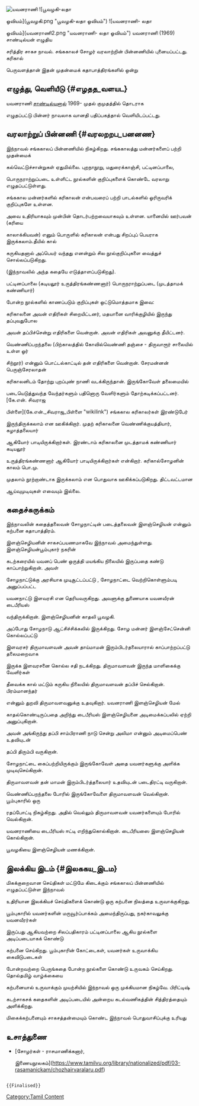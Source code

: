 ![யவனராணி](Yavana-rani-sandilyan-_.png "யவனராணி") ![பூவழகி-லதா
ஓவியம்](பூவழகி.png "பூவழகி-லதா ஓவியம்") ![யவனராணி- லதா
ஓவியம்](யவனராணி2.png "யவனராணி- லதா ஓவியம்") யவனராணி (1969) சாண்டில்யன் எழுதிய
சரித்திர சாகச நாவல். சங்ககாலச் சோழர் வரலாற்றின் பின்னணியில் புனையப்பட்டது. கரிகால்
பெருவளத்தான் இதன் முதன்மைக் கதாபாத்திரங்களில் ஒன்று

## எழுத்து, வெளியீடு {#எழதத_வளயட}

யவனராணி [சாண்டில்யனால்](சாண்டில்யன் "wikilink") 1969- முதல் குமுதத்தில் தொடராக
எழுதப்பட்டு பின்னர் நாவலாக வானதி பதிப்பகத்தால் வெளியிடப்பட்டது.

## வரலாற்றுப் பின்னணி {#வரலறறப_பனனண}

இந்நாவல் சங்ககாலப் பின்னணியில் நிகழ்கிறது. சங்ககாலத்து மன்னர்களைப் பற்றி முதன்மைக்
கல்வெட்டுச்சான்றுகள் ஏதுமில்லை. புறநாநூறு, மதுரைக்காஞ்சி, பட்டினப்பாலை,
பொருநராற்றுப்படை உள்ளிட்ட நூல்களின் குறிப்புகளைக் கொண்டே வரலாறு எழுதப்பட்டுள்ளது.

சங்ககால மன்னர்களில் கரிகாலன் என்பவரைப் பற்றி பாடல்களில் ஓரிருவரிக் குறிப்புகளே உள்ளன.
அவை உதிரியாகவும் முன்பின் தொடர்பற்றவையாகவும் உள்ளன. யானையில் ஊர்பவன் (கரியை
காலாக்கியவன்) எனும் பொருளில் கரிகாலன் என்பது சிறப்புப் பெயராக இருக்கலாம்.தீயில் கால்
கருகியதனால் அப்பெயர் வந்தது எனன்றும் சில நூல்குறிப்புகளை வைத்துச் சொல்லப்படுகிறது.
(இந்நாவலில் அந்த கதையே எடுத்தாளப்படுகிறது).

பட்டினப்பாலை (கடியலூர் உருத்திரங்கண்ணனார்) பொருநராற்றுப்படை (முடத்தாமக் கண்ணியார்)
போன்ற நூல்களில் காணப்படும் குறிப்புகள் ஒட்டுமொத்தமாக இவை:

கரிகாலனை அவன் எதிரிகள் சிறையிட்டனர், மதயானை வாரிக்குழியில் இருந்து தப்புவதுபோல
அவன் தப்பிச்சென்று எதிரிகளை வென்றான். அவன் எதிரிகள் அவனுக்கு தீயிட்டனர்.
வெண்ணிப்பறந்தலை (பிற்காலத்தில் கோவில்வெண்ணி தஞ்சை - திருவாரூர் சாலையில் உள்ள ஓர்
சிற்றூர்) என்னும் பொட்டல்காட்டில் தன் எதிரிகளை வென்றான். சேரமன்னன் பெருஞ்சேரலாதன்
கரிகாலனிடம் தோற்று புறப்புண் நாணி வடக்கிருந்தான். இருங்கோவேள் தலைமையில்
படையெடுத்துவந்த வேந்தர்களும் பதினொரு வேளிர்களும் தோற்கடிக்கப்பட்டனர். [கே.என். சிவராஜ
பிள்ளை](கே.என்._சிவராஜ_பிள்ளை "wikilink") சங்ககால கரிகாலர்கள் இரண்டுபேர்
இருந்திருக்கலாம் என ஊகிக்கிறார். முதற் கரிகாலனை வெண்ணிக்குயத்தியார், கழாத்தலையார்
ஆகியோர் பாடியிருக்கிறார்கள். இரண்டாம் கரிகாலனை முடத்தாமக் கண்ணியார் கடியலூர்
உருத்திரங்கண்ணனார் ஆகியோர் பாடியிருக்கிறார்கள் என்கிறார். கரிகால்சோழனின் காலம் பொ.மு.
முதலாம் நூற்றாண்டாக இருக்கலாம் என பொதுவாக ஊகிக்கப்படுகிறது. திட்டவட்டமான
ஆய்வுமுடிவுகள் எவையும் இல்லை.

## கதைச்சுருக்கம்

இந்நாவலின் கதைத்தலைவன் சோழநாட்டின் படைத்தலைவன் இளஞ்செழியன் என்னும் கற்பனை கதாபாத்திரம்.
இளஞ்செழியனின் சாகசப்பயணமாகவே இந்நாவல் அமைந்துள்ளது. இளஞ்செழியன்பூம்புகார் நகரின்
கடற்கரையில் யவனப் பெண் ஒருத்தி மயங்கிய நிலையில் இருப்பதை கண்டு காப்பாற்றுகிறான். அவள்
சோழநாட்டுக்கு அரசியாக முடிசூட்டப்பட்டு , சோழநாட்டை வெற்றிகொள்ளும்படி அனுப்பப்பட்ட
யவனநாட்டு இளவரசி என தெரியவருகிறது. அவளுக்கு துணையாக யவனவீரன் டைபீரியஸ்
வந்திருக்கிறான். இளஞ்செழியனின் காதலி பூவழகி.

அப்போது சோழநாடு ஆட்சிச்சிக்கலில் இருக்கிறது. சோழ மன்னர் இளஞ்சேட்சென்னி கொல்லப்பட்டு
இளவரசர் திருமாவளவன் அவன் தாய்மாமன் இரும்பிடர்தலையாரால் காப்பாற்றப்பட்டு தலைமறைவாக
இருக்க இளவரசனை கொல்ல சதி நடக்கிறது. திருமாவளவன் இருந்த மாளிகைக்கு வேளிர்கள்
தீவைக்க கால் மட்டும் கருகிய நிலையில் திருமாவளவன் தப்பிச் செல்கிறான். பிரம்மானந்தர்
என்னும் துறவி திருமாவளவனுக்கு உதவுகிறார். யவனராணி இளஞ்செழியன் மேல்
காதல்கொண்டிருப்பதை அறிந்து டைபீரியஸ் இளஞ்செழியனை அடிமைக்கப்பலில் ஏற்றி அனுப்புகிறான்.
அவன் அங்கிருந்து தப்பி சாம்பிராணி நாடு சென்று அலிமா என்னும் அடிமைப்பெண் உதவியுடன்
தப்பி திரும்பி வருகிறான்.

சோழநாட்டை கைப்பற்றியிருக்கும் இருங்கோவேள் அதை யவனர்களுக்கு அளிக்க முடிவுசெய்கிறான்.
திருமாவளவன் தன் மாமன் இரும்பிடர்த்தலையார் உதவியுடன் படைதிரட்டி வருகிறான்.
வெண்ணிப்பறந்தலை போரில் இருங்கோவேளை திருமாவளவன் வெல்கிறான். பூம்புகாரில் ஒரு
ரதப்போட்டி நிகழ்கிறது. அதில் வெல்லும் திருமாவளவன் யவனர்களையும் போரில் வெல்கிறான்.
யவனராணியை டைபீரியஸ் ஈட்டி எறிந்துகொல்கிறான். டைபீரியஸை இளஞ்செழியன் கொல்கிறான்.
பூவழகியை இளஞ்செழியன் மணக்கிறான்.

## இலக்கிய இடம் {#இலககய_இடம}

மிகக்குறைவான செய்திகள் மட்டுமே கிடைக்கும் சங்ககாலப் பின்னணியில் எழுதப்பட்டுள்ள இந்நாவல்
உதிரியான இலக்கியச் செய்திகளைக் கொண்டு ஒரு கற்பனை நிலத்தை உருவாக்குகிறது.
பூம்புகாரில் யவனர்களின் மருவூர்ப்பாக்கம் அமைந்திருப்பது, நகர்காவலுக்கு யவனவீரர்கள்
இருப்பது ஆகியவற்றை சிலப்பதிகாரம் பட்டினப்பாலை ஆகிய நூல்களை அடிப்படையாகக் கொண்டு
கற்பனை செய்கிறது. பூம்புகாரின் கோட்டைகள், யவனர்கள் உருவாக்கிய கைவிடுபடைகள்
போன்றவற்றை பெருங்கதை போன்ற நூல்களை கொண்டு உருவகம் செய்கிறது. தொல்தமிழ் வாழ்க்கையை
கற்பனையால் உருவாக்கும் முயற்சியில் இந்நாவல் ஒரு முக்கியமான நிகழ்வே. பிரிட்டிஷ்
கடற்சாகசக் கதைகளின் அடிப்படையில் அன்றைய கடல்வணிகத்தின் சித்திரத்தையும் அளிக்கிறது.
மிகைக்கற்பனையும் சாகசத்தன்மையும் கொண்ட இந்நாவல் பொதுவாசிப்புக்கு உரியது

## உசாத்துணை

-   [சோழர்கள் - ராசமாணிக்கனார்,
    இணையநூலகம்](https://www.tamilvu.org/library/nationalized/pdf/03-rasamanickam/chozhairvaralaru.pdf)

```{=mediawiki}
{{Finalised}}
```
[Category:Tamil Content](Category:Tamil_Content "wikilink")
